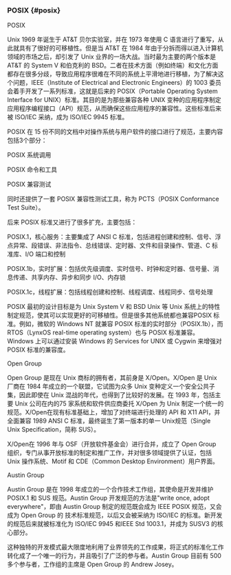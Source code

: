 ### POSIX {#posix}

POSIX

Unix 1969 年诞生于 AT&amp;T 贝尔实验室，并在 1973 年使用 C 语言进行了重写，从此就具有了很好的可移植性。但是当 AT&amp;T 在 1984 年由于分拆而得以进入计算机领域的市场之后，却引发了 Unix 业界的一场大战。当时最为主要的两个版本是 AT&amp;T 的 System V 和伯克利的 BSD。二者在技术方面（例如终端）和文化方面都存在很多分歧，导致应用程序很难在不同的系统上平滑地进行移植，为了解决这个问题，IEEE（Institute of Electrical and Electronic Engineers）的 1003 委员会着手开发了一系列标准，这就是后来的 POSIX（Portable Operating System Interface for UNIX）标准。其目的是为那些兼容各种 UNIX 变种的应用程序制定应用程序编程接口（API）规范，从而确保这些应用程序的兼容性。这些标准后来被 ISO/IEC 采纳，成为 ISO/IEC 9945 标准。

POSIX 在 15 份不同的文档中对操作系统与用户软件的接口进行了规范，主要内容包括3个部分：

POSIX 系统调用

POSIX 命令和工具

POSIX 兼容测试

同时还提供了一套 POSIX 兼容性测试工具，称为 PCTS（POSIX Conformance Test Suite）。

后来 POSIX 标准又进行了很多扩充，主要包括：

POSIX.1，核心服务：主要集成了 ANSI C 标准，包括进程创建和控制、信号、浮点异常、段错误、非法指令、总线错误、定时器、文件和目录操作、管道、C 标准库、I/O 端口和控制

POSIX.1b，实时扩展：包括优先级调度、实时信号、时钟和定时器、信号量、消息传递、共享内存、异步和同步 I/O、内存锁

POSIX.1c，线程扩展：包括线程创建和控制、线程调度、线程同步、信号处理

POSIX 最初的设计目标是为 Unix System V 和 BSD Unix 等 Unix 系统上的特性制定规范，使其可以实现更好的可移植性。但是很多其他系统都也兼容POSIX 标准。例如，微软的 Windows NT 就兼容 POSIX 标准的实时部分（POSIX.1b），而 RTOS（LynxOS real-time operating system）也与 POSIX 标准兼容。Windows 上可以通过安装 Windows 的 Services for UNIX 或 Cygwin 来增强对 POSIX 标准的兼容度。

Open Group

Open Group 是现在 Unix 商标的拥有者，其前身是 X/Open。X/Open 是 Unix 厂商在 1984 年成立的一个联盟，它试图为众多 Unix 变种定义一个安全公共子集，因此即使在 Unix 混战的年代，也得到了比较好的发展。在 1993 年，包括主要 Unix 公司在内的75 家系统和软件供应商委托 X/Open 为 Unix 制定一个统一的规范。X/Open在现有标准基础上，增加了对终端进行处理的 API 和 X11 API，并全面兼容 1989 ANSI C 标准，最终诞生了第一版本的单一 Unix规范（Single Unix Specification，简称 SUS）。

X/Open在 1996 年与 OSF（开放软件基金会）进行合并，成立了 Open Group 组织，专门从事开放标准的制定和推广工作，并对很多领域提供了认证，包括 Unix 操作系统、Motif 和 CDE（Common Desktop Environment）用户界面。

Austin Group

Austin Group 是在 1998 年成立的一个合作技术工作组，其使命是开发并维护 POSIX.1 和 SUS 规范。Austin Group 开发规范的方法是&quot;write once, adopt everywhere&quot;，即由 Austin Group 制定的规范既会成为 IEEE POSIX 规范，又会成为 Open Group 的 技术标准规范，以后又会被采纳为 ISO/IEC 的标准。新开发的规范后来就被标准化为 ISO/IEC 9945 和IEEE Std 1003.1，并成为 SUSV3 的核心部分。

这种独特的开发模式最大限度地利用了业界领先的工作成果，将正式的标准化工作转化成了一个唯一的行为，并且吸引了广泛的参与者。Austin Group 目前有 500 多个参与者，工作组的主席是 Open Group 的 Andrew Josey。